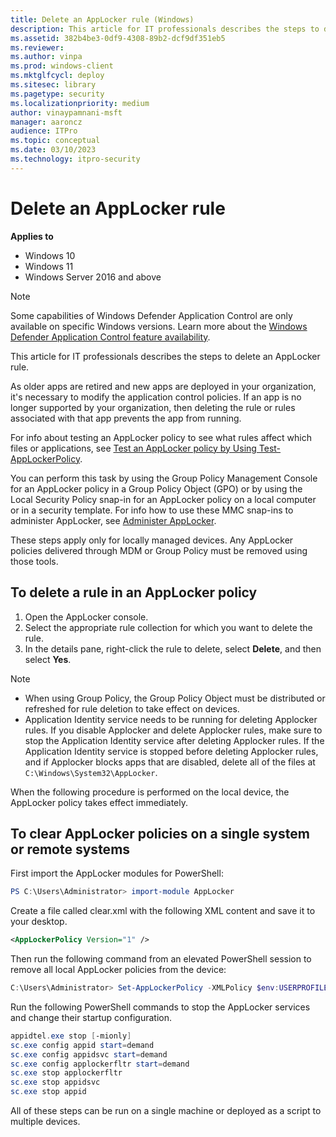 ```yaml
---
title: Delete an AppLocker rule (Windows)
description: This article for IT professionals describes the steps to delete an AppLocker rule.
ms.assetid: 382b4be3-0df9-4308-89b2-dcf9df351eb5
ms.reviewer: 
ms.author: vinpa
ms.prod: windows-client
ms.mktglfcycl: deploy
ms.sitesec: library
ms.pagetype: security
ms.localizationpriority: medium
author: vinaypamnani-msft
manager: aaroncz
audience: ITPro
ms.topic: conceptual
ms.date: 03/10/2023
ms.technology: itpro-security
---
```


# Delete an AppLocker rule

**Applies to**

- Windows 10
- Windows 11
- Windows Server 2016 and above

>[!NOTE]
>Some capabilities of Windows Defender Application Control are only available on specific Windows versions. Learn more about the [Windows Defender Application Control feature availability](/windows/security/threat-protection/windows-defender-application-control/feature-availability).

This article for IT professionals describes the steps to delete an AppLocker rule.

As older apps are retired and new apps are deployed in your organization, it's necessary to modify the application control policies. If an app is no longer supported by your organization, then deleting the rule or rules associated with that app prevents the app from running.

For info about testing an AppLocker policy to see what rules affect which files or applications, see [Test an AppLocker policy by Using Test-AppLockerPolicy](test-an-applocker-policy-by-using-test-applockerpolicy.md).

You can perform this task by using the Group Policy Management Console for an AppLocker policy in a Group Policy Object (GPO) or by using the Local Security Policy snap-in for an AppLocker policy on a local computer or in a security template. For info how to use these MMC snap-ins to administer AppLocker, see [Administer AppLocker](administer-applocker.md#bkmk-using-snapins).

These steps apply only for locally managed devices. Any AppLocker policies delivered through MDM or Group Policy must be removed using those tools.

## To delete a rule in an AppLocker policy

1. Open the AppLocker console.
2. Select the appropriate rule collection for which you want to delete the rule.
3. In the details pane, right-click the rule to delete, select **Delete**, and then select **Yes**.

> [!NOTE]
>
> - When using Group Policy, the Group Policy Object must be distributed or refreshed for rule deletion to take effect on devices.
> - Application Identity service needs to be running for deleting Applocker rules. If you disable Applocker and delete Applocker rules, make sure to stop the Application Identity service after deleting Applocker rules. If the Application Identity service is stopped before deleting Applocker rules, and if Applocker blocks apps that are disabled, delete all of the files at `C:\Windows\System32\AppLocker`.

When the following procedure is performed on the local device, the AppLocker policy takes effect immediately.

## To clear AppLocker policies on a single system or remote systems

First import the AppLocker modules for PowerShell:

```powershell
PS C:\Users\Administrator> import-module AppLocker
```

Create a file called clear.xml with the following XML content and save it to your desktop.

```xml
<AppLockerPolicy Version="1" />
```

Then run the following command from an elevated PowerShell session to remove all local AppLocker policies from the device:

```powershell
C:\Users\Administrator> Set-AppLockerPolicy -XMLPolicy $env:USERPROFILE\Desktop\clear.xml
```

Run the following PowerShell commands to stop the AppLocker services and change their startup configuration.

```powershell
appidtel.exe stop [-mionly]
sc.exe config appid start=demand
sc.exe config appidsvc start=demand
sc.exe config applockerfltr start=demand
sc.exe stop applockerfltr
sc.exe stop appidsvc
sc.exe stop appid
```

All of these steps can be run on a single machine or deployed as a script to multiple devices.
